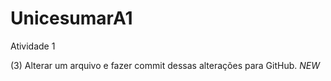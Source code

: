 # UnicesumarA1
Atividade 1

(3) Alterar um arquivo e fazer commit dessas alterações para GitHub. *NEW*
